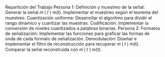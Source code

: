 Repartición del Trabajo
Persona 1:
Definición y muestreo de la señal:
Generar la señal 
𝑚
(
𝑡
)
m(t).
Implementar el muestreo según el teorema del muestreo.
Cuantización uniforme:
Desarrollar el algoritmo para dividir el rango dinámico y cuantizar las muestras.
Codificación:
Implementar la conversión de niveles cuantizados a palabras binarias.
Persona 2:
Formatos de señalización:
Implementar las funciones para graficar las formas de onda de cada formato de señalización.
Demodulación:
Diseñar e implementar el filtro de reconstrucción para recuperar 
𝑚
(
𝑡
)
m(t).
Comparar la señal reconstruida con 
𝑚
(
𝑡
)
m(t).
